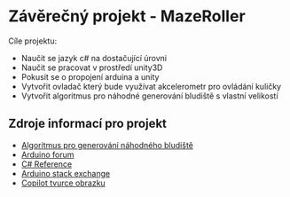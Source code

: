 # Závěrečný projekt - MazeRoller
Cíle projektu: 
  - Naučit se jazyk c# na dostačující úrovni
  - Naučit se pracovat v prostředí unity3D
  - Pokusit se o propojení arduina a unity
  - Vytvořit ovladač který bude využívat akcelerometr pro ovládání kuličky
  - Vytvořit algoritmus pro náhodné generování bludiště s vlastní velikostí

## Zdroje informací pro projekt
  - [Algoritmus pro generování náhodného bludiště]
  - [Arduino forum]
  - [C# Reference]
  - [Arduino stack exchange]
  - [Copilot tvurce obrazku]

[Algoritmus pro generování náhodného bludiště]:https://en.wikipedia.org/wiki/Depth-first_search
[Arduino forum]:https://forum.arduino.cc/
[C# Reference]:https://learn.microsoft.com/en-us/dotnet/csharp/language-reference/
[Arduino stack exchange]:https://arduino.stackexchange.com/
[Copilot tvurce obrazku]:https://copilot.microsoft.com/images/create
